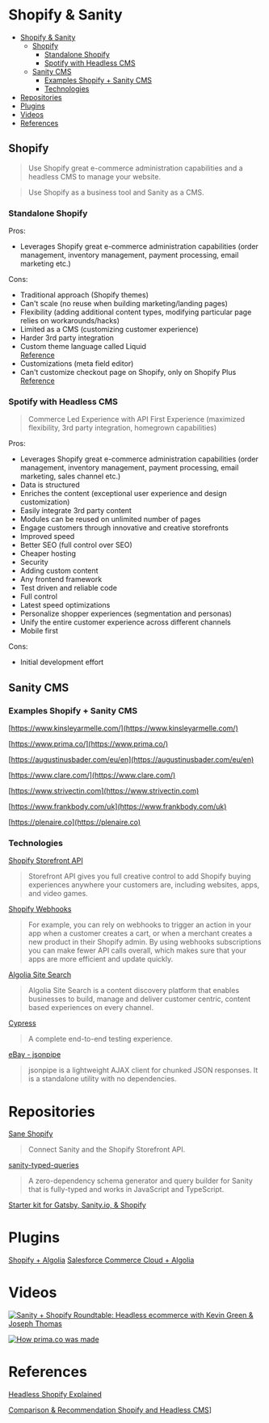 # Shopify & Sanity

- [Shopify & Sanity](#shopify--sanity)
  - [Shopify](#shopify)
    - [Standalone Shopify](#standalone-shopify)
    - [Spotify with Headless CMS](#spotify-with-headless-cms)
  - [Sanity CMS](#sanity-cms)
    - [Examples Shopify + Sanity CMS](#examples-shopify--sanity-cms)
    - [Technologies](#technologies)
- [Repositories](#repositories)
- [Plugins](#plugins)
- [Videos](#videos)
- [References](#references)

## Shopify

> Use Shopify great e-commerce administration capabilities and a headless CMS to manage your website.

> Use Shopify as a business tool and Sanity as a CMS.

### Standalone Shopify

Pros:

- Leverages Shopify great e-commerce administration capabilities (order management, inventory management, payment processing, email marketing etc.)

Cons:

- Traditional approach (Shopify themes)
- Can't scale (no reuse when building marketing/landing pages)
- Flexibility (adding additional content types, modifying particular page relies on workarounds/hacks)
- Limited as a CMS (customizing customer experience)
- Harder 3rd party integration
- Custom theme language called Liquid  
  [Reference](https://help.shopify.com/en/manual/using-themes/change-the-layout/theme-settings)
- Customizations (meta field editor)
- Can't customize checkout page on Shopify, only on Shopify Plus  
  [Reference](https://shopify.dev/tutorials/develop-theme-layouts-checkout#undefined?ref=wbe&subid1=VsPlus&subid2=)

### Spotify with Headless CMS

> Commerce Led Experience with API First Experience (maximized flexibility, 3rd party integration, homegrown capabilities)

Pros:

- Leverages Shopify great e-commerce administration capabilities (order management, inventory management, payment processing, email marketing, sales channel etc.)
- Data is structured
- Enriches the content (exceptional user experience and design customization)
- Easily integrate 3rd party content
- Modules can be reused on unlimited number of pages
- Engage customers through innovative and creative storefronts
- Improved speed
- Better SEO (full control over SEO)
- Cheaper hosting
- Security
- Adding custom content
- Any frontend framework
- Test driven and reliable code
- Full control
- Latest speed optimizations
- Personalize shopper experiences (segmentation and personas)
- Unify the entire customer experience across different channels
- Mobile first

Cons:

- Initial development effort

## Sanity CMS

### Examples Shopify + Sanity CMS

[https://www.kinsleyarmelle.com/](https://www.kinsleyarmelle.com/)

[https://www.prima.co/](https://www.prima.co/)

[https://augustinusbader.com/eu/en](https://augustinusbader.com/eu/en)

[https://www.clare.com/](https://www.clare.com/)

[https://www.strivectin.com](https://www.strivectin.com)

[https://www.frankbody.com/uk](https://www.frankbody.com/uk)

[https://plenaire.co](https://plenaire.co)

### Technologies

[Shopify Storefront API](https://shopify.dev/docs/storefront-api)

> Storefront API gives you full creative control to add Shopify buying experiences anywhere your customers are, including websites, apps, and video games.

[Shopify Webhooks](https://shopify.dev/docs/admin-api/rest/reference/events/webhook?api[version]=2020-04)

> For example, you can rely on webhooks to trigger an action in your app when a customer creates a cart, or when a merchant creates a new product in their Shopify admin. By using webhooks subscriptions you can make fewer API calls overall, which makes sure that your apps are more efficient and update quickly.

[Algolia Site Search](https://www.algolia.com/solutions/site-search/)

> Algolia Site Search is a content discovery platform that enables businesses to build, manage and deliver customer centric, content based experiences on every channel.

[Cypress](https://www.cypress.io/)

> A complete end-to-end testing experience.

[eBay - jsonpipe](https://github.com/eBay/jsonpipe#jsonpipe----)

> jsonpipe is a lightweight AJAX client for chunked JSON responses. It is a standalone utility with no dependencies.

# Repositories

[Sane Shopify](https://github.com/good-idea/sane-shopify#sane-shopify)

> Connect Sanity and the Shopify Storefront API.

[sanity-typed-queries](https://github.com/danielroe/sanity-typed-queries#-sanity-typed-queries)

> A zero-dependency schema generator and query builder for Sanity that is fully-typed and works in JavaScript and TypeScript.

[Starter kit for Gatsby, Sanity.io, & Shopify](https://github.com/lucasvocos/gatsby-sanity-shopify#starter-kit-for-gatsby-sanityio--shopify)

# Plugins

[Shopify + Algolia](https://www.algolia.com/solutions/shopify/)
[Salesforce Commerce Cloud + Algolia](https://www.algolia.com/solutions/salesforce-commercecloud/)

# Videos

[![Sanity + Shopify Roundtable: Headless ecommerce with Kevin Green & Joseph Thomas](http://img.youtube.com/vi/4mgI333aGvo/0.jpg)](http://www.youtube.com/watch?v=4mgI333aGvo 'Sanity + Shopify Roundtable: Headless ecommerce with Kevin Green & Joseph Thomas')

[![How prima.co was made](http://img.youtube.com/vi/_Vc08kO7qmQ/0.jpg)](http://www.youtube.com/watch?v=_Vc08kO7qmQ 'How prima.co was made')

# References

[Headless Shopify Explained](https://www.jamchefs.com/blog/headless-shopify)

[Comparison & Recommendation Shopify and Headless CMS](https://www.notion.so/Comparison-Recommendation-4ad8331de74d4de4a3155518aa47f728)]
